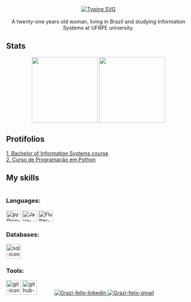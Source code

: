 <div align="center">
 <a href="https://git.io/typing-svg"><img src="https://readme-typing-svg.demolab.com?font=Fira+Code&size=23&pause=1000&color=8A89D7&repeat=false&width=435&lines=Hello+World%2C+I'm+Graziela+Felix!" alt="Typing SVG" />
  </a>
</div>

<div align="center">
 </br> 
A twenty-one years old woman, living in Brazil and studying Information Systems at UFRPE university.
</div>


## Stats
<div align="center">
  <img height="180em" src = "https://github-readme-stats.vercel.app/api?username=grazifelix&show_icons=true&theme=tokyonight&border_radius=10&bg_color=0e1117"/>
  <img height="180em" src="https://github-readme-stats.vercel.app/api/top-langs/?username=grazifelix&layout=compact&theme=tokyonight&border_radius=10&bg_color=0e1117"/>
</div>


<h2>Protifolios</h2>
<a href="https://github.com/Grazifelix/Jorney-Information-Systems-UFRPE">1. Bachelor of Information Systems course</a> </br>
<a href="https://github.com/Grazifelix/python-programa-caca-talentos">2. Curso de Programação em Python</a>

<h2>My skills</h2>
<div style="display: inline-block" align="left">
  <h3>Languages:</h3> 
  <img  alt="python-icon" height="30" width="40" src="https://cdn.jsdelivr.net/gh/devicons/devicon/icons/python/python-original.svg"> 
  <!--<img  alt="html-icon" height="30" width="40" src="https://cdn.jsdelivr.net/gh/devicons/devicon/icons/html5/html5-plain.svg"> 
  <img  alt="css-icon" height="30" width="40" src="https://cdn.jsdelivr.net/gh/devicons/devicon/icons/css3/css3-plain.svg"> -->
  <img  alt="Java-icon" height="30" width="40" src="https://cdn.jsdelivr.net/gh/devicons/devicon/icons/java/java-original-wordmark.svg">
  <img  alt="Flutter-icon" height="30" width="40" src="https://cdn.jsdelivr.net/gh/devicons/devicon/icons/flutter/flutter-original.svg">
  </br>
  
  <h3>Databases:</h3>
  <img  alt="sql-icon" hight="30" width="40" src="https://cdn.jsdelivr.net/gh/devicons/devicon/icons/mysql/mysql-original-wordmark.svg">
  <br>

<h3>Tools:</h3>
  <img  alt="git-icon" hight="30" width="40" src="https://cdn.jsdelivr.net/gh/devicons/devicon/icons/git/git-original-wordmark.svg">
  <img  alt="github-icon" hight="30" width="40" src="https://cdn.jsdelivr.net/gh/devicons/devicon/icons/github/github-original-wordmark.svg" />
</div>

<div style="display: inline-block", align="center">
  </br>
  </br>
  <a href="https://www.linkedin.com/in/grazielafelix/" target="_blank">
  <img  alt="Grazi-felix-linkedin" src="https://img.shields.io/badge/LinkedIn-0077B5?style=for-the-badge&logo=linkedin&logoColor=white" style="max-width=100%;">
  </a>
  
  <a href="mailto:grazielafelix.dev@gmail.com" target="_blank">
  <img  alt="Grazi-felix-gmail" src="https://img.shields.io/badge/Gmail-D14836?style=for-the-badge&logo=gmail&logoColor=white" style="max-width=100%;">
  </a>
</div>


<!--
LINKS LEGAIS: https://github.com/anuraghazra/github-readme-stats - TEM OS STATS QUE USEI
ICONES QUE USEI: https://devicon.dev/

**Grazifelix/Grazifelix** is a ✨ _special_ ✨ repository because its `README.md` (this file) appears on your GitHub profile.

Here are some ideas to get you started:

- 🔭 I’m currently working on ...
- 🌱 I’m currently learning ...
- 👯 I’m looking to collaborate on ...
- 🤔 I’m looking for help with ...
- 💬 Ask me about ...
- 📫 How to reach me: ...
- 😄 Pronouns: ...
- ⚡ Fun fact: ...
-->
